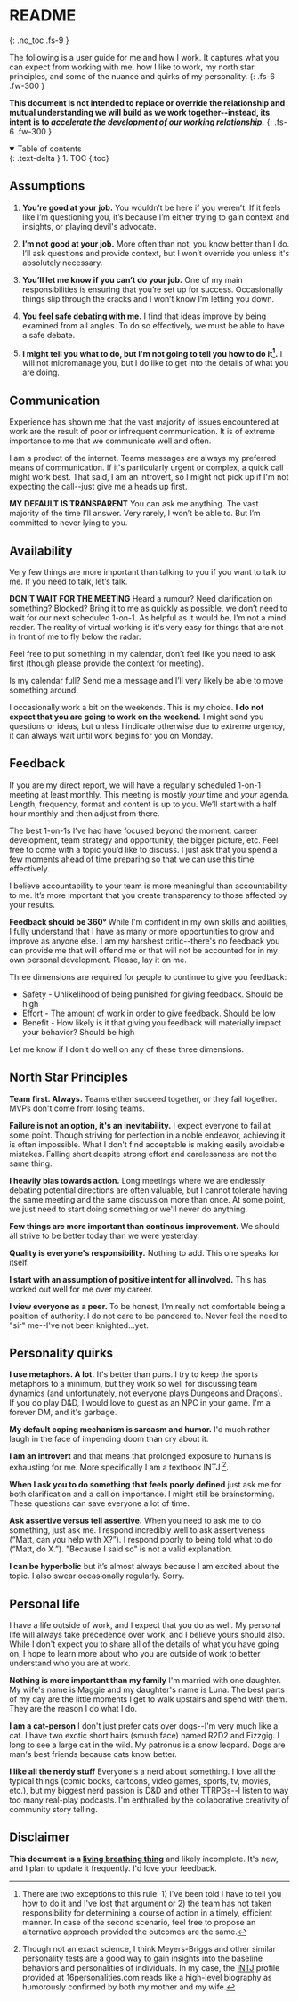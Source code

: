 # README
{: .no_toc .fs-9 }

The following is a user guide for me and how I work. It captures what you can expect from working with me, how I like to work, my north star principles, and some of the nuance and quirks of my personality. 
{: .fs-6 .fw-300 }

**This document is not intended to replace or override the relationship and mutual understanding we will build as we work together--instead, its intent is to _accelerate the development of our working relationship._**
{: .fs-6 .fw-300 }

<details open markdown="block">
  <summary>
    Table of contents
  </summary>
  {: .text-delta }
1. TOC
{:toc}
</details>

## Assumptions

1. **You’re good at your job.** You wouldn’t be here if you weren’t. If it feels like I’m questioning you, it’s because I’m either trying to gain context and insights, or playing devil's advocate.

1. **I’m not good at your job.** More often than not, you know better than I do. I’ll ask questions and provide context, but I won’t override you unless it's absolutely necessary.

1. **You’ll let me know if you can’t do your job.** One of my main responsibilities is ensuring that you’re set up for success. Occasionally things slip through the cracks and I won’t know I’m letting you down.

1. **You feel safe debating with me.** I find that ideas improve by being examined from all angles. To do so effectively, we must be able to have a safe debate.

1. **I might tell you what to do, but I'm not going to tell you how to do it[^1].** I will not micromanage you, but I do like to get into the details of what you are doing.

## Communication
Experience has shown me that the vast majority of issues encountered at work are the result of poor or infrequent communication. It is of extreme importance to me that we communicate well and often.

I am a product of the internet. Teams messages are always my preferred means of communication. If it's particularly urgent or complex, a quick call might work best. That said, I am an introvert, so I might not pick up if I'm not expecting the call--just give me a heads up first.

**MY DEFAULT IS TRANSPARENT** You can ask me anything. The vast majority of the time I’ll answer. Very rarely, I won’t be able to. But I’m committed to never lying to you.

## Availability

Very few things are more important than talking to you if you want to talk to me. If you need to talk, let’s talk.

**DON'T WAIT FOR THE MEETING** Heard a rumour? Need clarification on something? Blocked? Bring it to me as quickly as possible, we don’t need to wait for our next scheduled 1-on-1. As helpful as it would be, I'm not a mind reader. The reality of virtual working is it's very easy for things that are not in front of me to fly below the radar.

Feel free to put something in my calendar, don’t feel like you need to ask first (though please provide the context for meeting).

Is my calendar full? Send me a message and I’ll very likely be able to move something around.

I occasionally work a bit on the weekends. This is my choice. **I do not expect that you are going to work on the weekend.** I might send you questions or ideas, but unless I indicate otherwise due to extreme urgency, it can always wait until work begins for you on Monday.

## Feedback ##

If you are my direct report, we will have a regularly scheduled 1-on-1 meeting at least monthly. This meeting is mostly *your* time and *your* agenda. Length, frequency, format and content is up to you. We’ll start with a half hour monthly and then adjust from there.

The best 1-on-1s I’ve had have focused beyond the moment: career development, team strategy and opportunity, the bigger picture, etc. Feel free to come with a topic you’d like to discuss. I just ask that you spend a few moments ahead of time preparing so that we can use this time effectively. 

I believe accountability to your team is more meaningful than accountability to me. It’s more important that you create transparency to those affected by your results.

**Feedback should be 360&deg;** While I'm confident in my own skills and abilities, I fully understand that I have as many or more opportunities to grow and improve as anyone else. I am my harshest critic--there's no feedback you can provide me that will offend me or that will not be accounted for in my own personal development. Please, lay it on me. 

Three dimensions are required for people to continue to give you feedback:
- Safety - Unlikelihood of being punished for giving feedback. Should be high
- Effort - The amount of work in order to give feedback. Should be low
- Benefit - How likely is it that giving you feedback will materially impact your behavior? Should be high

Let me know if I don't do well on any of these three dimensions.

## North Star Principles
**Team first. Always.** Teams either succeed together, or they fail together. MVPs don't come from losing teams. 

**Failure is not an option, it's an inevitability.** I expect everyone to fail at some point. Though striving for perfection in a noble endeavor, achieving it is often impossible. What I don't find acceptable is making easily avoidable mistakes. Falling short despite strong effort and carelessness are not the same thing.

**I heavily bias towards action.** Long meetings where we are endlessly debating potential directions are often valuable, but I cannot tolerate having the same meeting and the same discussion more than once. At some point, we just need to start doing something or we'll never do anything.

**Few things are more important than continous improvement.** We should all strive to be better today than we were yesterday.

**Quality is everyone's responsibility.** Nothing to add. This one speaks for itself. 

**I start with an assumption of positive intent for all involved.** This has worked out well for me over my career. 

**I view everyone as a peer.** To be honest, I'm really not comfortable being a position of authority. I do not care to be pandered to. Never feel the need to "sir" me--I've not been knighted...yet.

## Personality quirks

**I use metaphors. A lot.** It's better than puns. I try to keep the sports metaphors to a minimum, but they work so well for discussing team dynamics (and unfortunately, not everyone plays Dungeons and Dragons). If you do play D&D, I would love to guest as an NPC in your game. I'm a forever DM, and it's garbage.

**My default coping mechanism is sarcasm and humor.** I'd much rather laugh in the face of impending doom than cry about it. 

**I am an introvert** and that means that prolonged exposure to humans is exhausting for me. More specifically I am a textbook INTJ [^2]. 

**When I ask you to do something that feels poorly defined** just ask me for both clarification and a call on importance. I might still be brainstorming. These questions can save everyone a lot of time.

**Ask assertive versus tell assertive.** When you need to ask me to do something, just ask me. I respond incredibly well to ask assertiveness (“Matt, can you help with X?”). I respond poorly to being told what to do (“Matt, do X.”). "Because I said so" is not a valid explanation.

**I can be hyperbolic** but it’s almost always because I am excited about the topic. I also swear ~~occasionally~~ regularly. Sorry. 

## Personal life

I have a life outside of work, and I expect that you do as well. My personal life will always take precedence over work, and I believe yours should also. While I don't expect you to share all of the details of what you have going on, I hope to learn more about who you are outside of work to better understand who you are at work.

**Nothing is more important than my family** I'm married with one daughter. My wife's name is Maggie and my daughter's name is Luna. The best parts of my day are the little moments I get to walk upstairs and spend with them. They are the reason I do what I do.

**I am a cat-person** I don't just prefer cats over dogs--I'm very much like a cat. I have two exotic short hairs (smush face) named R2D2 and Fizzgig. I long to see a large cat in the wild. My patronus is a snow leopard. Dogs are man's best friends because cats know better.

**I like all the nerdy stuff** Everyone's a nerd about something. I love all the typical things (comic books, cartoons, video games, sports, tv, movies, etc.), but my biggest nerd passion is D&D and other TTRPGs--I listen to way too many real-play podcasts. I'm enthralled by the collaborative creativity of community story telling. 

## Disclaimer
**This document is a [living breathing thing](https://github.com/MatthewDiPietroTR/MatthewDiPietroTR/edit/main/docs/README.md)** and likely incomplete. It's new, and I plan to update it frequently. I'd love your feedback.

[^1]: There are two exceptions to this rule. 1) I've been told I have to tell you how to do it and I've lost that argument or 2) the team has not taken responsibility for determining a course of action in a timely, efficient manner. In case of the second scenario, feel free to propose an alternative approach provided the outcomes are the same. 
[^2]: Though not an exact science, I think Meyers-Briggs and other similar personality tests are a good way to gain insights into the baseline behaviors and personalities of individuals. In my case, the [INTJ](https://www.16personalities.com/intj-personality) profile provided at 16personalities.com reads like a high-level biography as humorously confirmed by both my mother and my wife.
